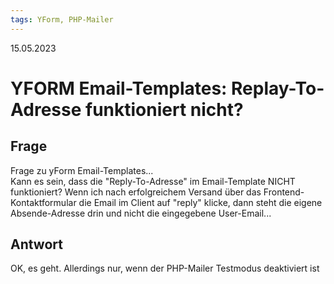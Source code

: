 ```yaml
---
tags: YForm, PHP-Mailer
---
```


15.05.2023

# YFORM Email-Templates: Replay-To-Adresse funktioniert nicht?


## Frage

Frage zu yForm Email-Templates...  
Kann es sein, dass die "Reply-To-Adresse" im Email-Template NICHT funktioniert? Wenn ich nach erfolgreichem Versand über das Frontend-Kontaktformular die Email im Client auf "reply" klicke, dann steht die eigene Absende-Adresse drin und nicht die eingegebene User-Email... 

## Antwort

OK, es geht. Allerdings nur, wenn der PHP-Mailer Testmodus deaktiviert ist

